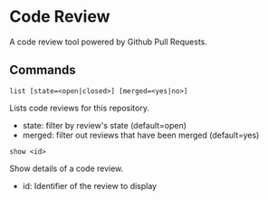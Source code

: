 Code Review
===========
A code review tool powered by Github Pull Requests.

Commands
--------

```
list [state=<open|closed>] [merged=<yes|no>]
```
    
Lists code reviews for this repository.

- state:  filter by review's state (default=open)
- merged: filter out reviews that have been merged (default=yes)

```
show <id>
```

Show details of a code review.

- id: Identifier of the review to display
